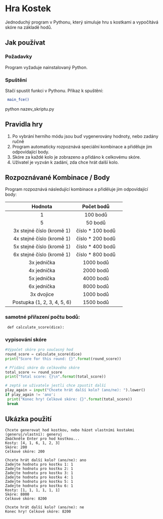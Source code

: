# Hra Kostek

Jednoduchý program v Pythonu, který simuluje hru s kostkami a vypočítává skóre na základě hodů.

## Jak používat

### Požadavky

Program vyžaduje nainstalovaný Python.

### Spuštění

Stačí spustit funkci v Pythonu. Příkaz k spuštění:
```bash
 main_fce()
```
python nazev_skriptu.py
## Pravidla hry
1. Po vybrání herního módu jsou buď vygenerovány hodnoty, nebo zadány ručně
2. Program automaticky rozpoznává speciální kombinace a přiděluje jim odpovídající body.
3. Skóre za každé kolo je zobrazeno a přidáno k celkovému skóre.
4. Uživatel je vyzván k zadání, zda chce hrát další kolo.
## Rozpoznávané Kombinace / Body
Program rozpoznává následující kombinace a přiděluje jim odpovídající body:

|           | Hodnota           |   Počet bodů   |           |
|:---------:|:-----------------:|:--------------:|:---------:|
|           |             1     |    100 bodů    |           |
|           |             5     |    50 bodů     |           |
|           |3x stejné číslo (kromě 1)|číslo * 100 bodů|           |
|           |4x stejné číslo (kromě 1)|číslo * 200 bodů|           |
|           |5x stejné číslo (kromě 1)|číslo * 400 bodů|           |
|           |6x stejné číslo (kromě 1)|číslo * 800 bodů|           |
|           |       3x jednička   |   1000 bodů    |           |
|           |       4x jednička   |   2000 bodů    |           |
|           |       5x jednička   |   4000 bodů    |           |
|           |       6x jednička   |   8000 bodů    |           |
|           |       3x dvojice    |   1000 bodů    |           |
|           |Postupka (1, 2, 3, 4, 5, 6)|   1500 bodů    |           |

### samotné přiřazení počtu bodů:
```
 def calculate_score(dice): 
```
### vypisování skóre
```python
#Výpočet skóre pro současný hod
round_score = calculate_score(dice)
print("Score for this round: {}".format(round_score))

# Přidání skóre do celkového skóre
total_score += round_score
print("Total score: {}\n".format(total_score))

# zeptá se uživatele jestli chce zpustit další
play_again = input("Chcete hrát další kolo? (ano/ne): ").lower()
if play_again != 'ano':
 print("Konec hry! Celkové skóre: {}".format(total_score))
 break
```


## Ukázka použití
```
Chcete generovat hod kostkou, nebo házet vlastními kostakmi (generuj/vlastní): generuj
Zmáčkněte Enter pro hod kostkou...
Kosty: [4, 1, 6, 1, 2, 3]
Skóre: 200
Celkové skóre: 200

Chcete hrát další kolo? (ano/ne): ano
Zadejte hodnotu pro kostku 1: 1
Zadejte hodnotu pro kostku 2: 1
Zadejte hodnotu pro kostku 3: 1
Zadejte hodnotu pro kostku 4: 1
Zadejte hodnotu pro kostku 5: 1
Zadejte hodnotu pro kostku 6: 1
Kosty: [1, 1, 1, 1, 1, 1]
Skóre: 8000
Celkové skóre: 8200

Chcete hrát další kolo? (ano/ne): ne
Konec hry! Celkové skóre: 8200
```
